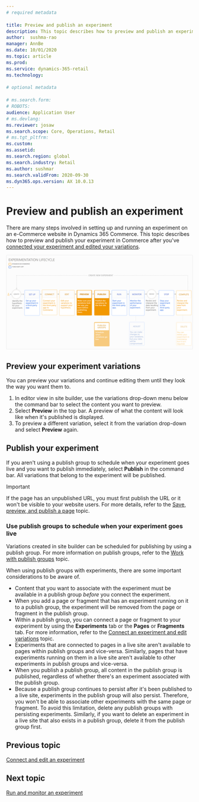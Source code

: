 ```yaml
---
# required metadata

title: Preview and publish an experiment
description: This topic describes how to preview and publish an experiment from Dynamics 365 Commerce.
author:  sushma-rao 
manager: AnnBe
ms.date: 10/01/2020
ms.topic: article
ms.prod: 
ms.service: dynamics-365-retail
ms.technology: 

# optional metadata

# ms.search.form: 
# ROBOTS: 
audience: Application User
# ms.devlang: 
ms.reviewer: josaw
ms.search.scope: Core, Operations, Retail
# ms.tgt_pltfrm: 
ms.custom: 
ms.assetid: 
ms.search.region: global
ms.search.industry: Retail
ms.author: sushmar
ms.search.validFrom: 2020-09-30
ms.dyn365.ops.version: AX 10.0.13
---
```


# Preview and publish an experiment

There are many steps involved in setting up and running an experiment on an e-Commerce website in Dynamics 365 Commerce. This topic describes how to preview and publish your experiment in Commerce after you've [connected your experiment and edited your variations](experimentation-connect-edit.md).

[ ![Experimentation user journey - Preview & Publish](./media/experimentation_preview_publish.svg) ](./media/experimentation_preview_publish.svg#lightbox)

## Preview your experiment variations
You can preview your variations and continue editing them until they look the way you want them to.

1. In editor view in site builder, use the variations drop-down menu below the command bar to select the content you want to preview. 
1. Select **Preview** in the top bar. A preview of what the content will look like when it's published is displayed.
1. To preview a different variation, select it from the variation drop-down and select **Preview** again.

## Publish your experiment
If you aren't using a publish group to schedule when your experiment goes live and you want to publish immediately, select **Publish** in the command bar. All variations that belong to the experiment will be published.
    
> [!IMPORTANT]
> If the page has an unpublished URL, you must first publish the URL or it won't be visible to your website users. For more details, refer to the [Save, preview, and publish a page](save-preview-publish-page.md) topic.
    
### Use publish groups to schedule when your experiment goes live
Variations created in site builder can be scheduled for publishing by using a publish group. For more information on publish groups, refer to the [Work with publish groups](publish-groups.md) topic.

When using publish groups with experiments, there are some important considerations to be aware of.
- Content that you want to associate with the experiment must be available in a publish group *before* you connect the experiment. 
- When you add a page or fragment that has an experiment running on it to a publish group, the experiment will be removed from the page or fragment in the publish group.
- Within a publish group, you can connect a page or fragment to your experiment by using the **Experiments** tab or the **Pages** or **Fragments** tab. For more information, refer to the [Connect an experiment and edit variations](experimentation-connect-edit.md) topic.
- Experiments that are connected to pages in a live site aren't available to pages within publish groups and vice-versa. Similarly, pages that have experiments running on them in a live site aren't available to other experiments in publish groups and vice-versa.
- When you publish a publish group, all content in the publish group is published, regardless of whether there's an experiment associated with the publish group.
- Because a publish group continues to persist after it's been published to a live site, experiments in the publish group will also persist. Therefore, you won't be able to associate other experiments with the same page or fragment. To avoid this limitation, delete any publish groups with persisting experiments. Similarly, if you want to delete an experiment in a live site that also exists in a publish group, delete it from the publish group first.

## Previous topic
[Connect and edit an experiment](experimentation-connect-edit.md)

## Next topic
[Run and monitor an experiment](experimentation-run-monitor.md)
